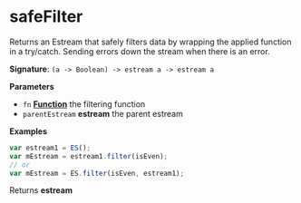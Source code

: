 # safeFilter

Returns an Estream that safely filters data
by wrapping the applied function in a try/catch.
Sending errors down the stream when there is an error.

**Signature**: `(a -> Boolean) -> estream a -> estream a`

**Parameters**

-   `fn` **[Function](https://developer.mozilla.org/en-US/docs/Web/JavaScript/Reference/Statements/function)** the filtering function
-   `parentEstream` **estream** the parent estream

**Examples**

```javascript
var estream1 = ES();
var mEstream = estream1.filter(isEven);
// or
var mEstream = ES.filter(isEven, estream1);
```

Returns **estream** 
